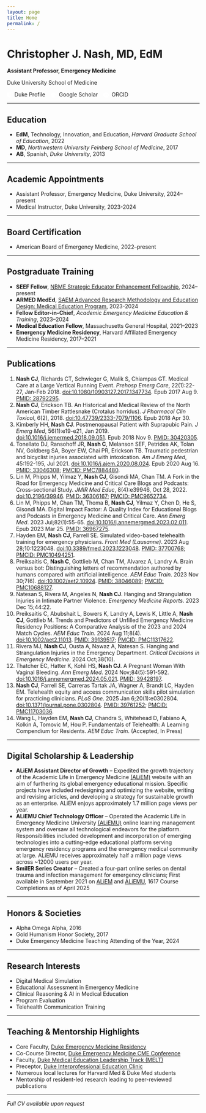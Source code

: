 ```yaml
---
layout: page
title: Home
permalink: /
---
```


# Christopher J. Nash, MD, EdM

**Assistant Professor, Emergency Medicine**

Duke University School of Medicine  

<a href="https://emergencymedicine.duke.edu/profile/christopher-j-nash" target="_blank" style="text-decoration: none; margin-right: 1em;">
<svg xmlns="http://www.w3.org/2000/svg" viewBox="0 0 16.86 20.62" style="height: 1em; vertical-align: middle; margin-right: 0.3em; fill: white;">
<path d="M14.07,16.29c-2.16,1.58-5.31,2.46-5.59,2.54h0c.24-.12,2.83-1.38,3.99-2.51.55-.54.99-1.33,1.28-1.99-.14.12-.24.34-1.6,1.07-1.29.69-3.45,1.46-3.67,1.54h0c.19-.11,1.73-.96,2.66-2.02.56-.63,1.01-1.19,1.24-1.75-1.1.87-3.66,1.82-3.9,1.91h0c.15-.09,1.1-.69,1.89-1.6.57-.67.63-1.1.72-1.45-1.2.95-2.44,1.14-2.61,1.16h0c.15-.11,1.19-.85,1.24-2.31-.95.87-1.76.56-2.15.22-.38-.34-.37-1.07-.37-1.07V0h-1.27v.93h-1.69v-.93h-1.27v.93h-1.69v-.93H0v11.51s.02,3.27,3.02,5.74c2.1,1.73,5.46,3.37,5.46,3.37.28-.14,3.45-1.71,4.83-2.93.99-.88,1.46-1.46,1.79-2.21-.29.27-.64.54-1.03.82Z"/>
<path d="M12.41,9.05V.96h-1.16v9.65s.04.69-.16,1.43c1.53-.99,1.33-2.98,1.33-2.98Z"/>
<path d="M13.89,10V0h-1.16v11.44s.04.79-.34,1.72c1.5-1.22,1.51-3.16,1.51-3.16Z"/>
<path d="M15.37,10.64V.96h-1.16v11.14s-.1,1.53-.46,2.23c1.64-1.05,1.62-3.68,1.62-3.68Z"/>
<path d="M16.86,11.44V0h-1.17v13.08s-.06,1.18-.59,2.38c1.83-1.76,1.76-4.03,1.76-4.03Z"/>
<path d="M10.93,8.34V0h-1.16v9.84s0,.74-.04,1.02c1.35-1.16,1.2-2.53,1.2-2.53Z"/>
</svg> Duke Profile</a><a href="https://scholar.google.com/citations?user=pU3VU0AAAAAJ" target="_blank" style="text-decoration: none; margin-right: 1em;"><svg xmlns="http://www.w3.org/2000/svg" viewBox="0 0 24 24" style="height: 1em; vertical-align: middle; margin-right: 0.3em; fill: white;">
<title>Google Scholar</title>
<path d="M5.242 13.769L0 9.5 12 0l12 9.5-5.242 4.269C17.548 11.249 14.978 9.5 12 9.5c-2.977 0-5.548 1.748-6.758 4.269zM12 10a7 7 0 1 0 0 14 7 7 0 0 0 0-14z"/>
</svg> Google Scholar</a><a href="https://orcid.org/0000-0002-0738-409X" target="_blank" style="text-decoration: none;"><svg xmlns="http://www.w3.org/2000/svg" viewBox="0 0 24 24" style="height: 1em; vertical-align: middle; margin-right: 0.3em; fill: white;">
<title>ORCID</title>
<path d="M12 0C5.372 0 0 5.372 0 12s5.372 12 12 12 12-5.372 12-12S18.628 0 12 0zM7.369 4.378c.525 0 .947.431.947.947s-.422.947-.947.947a.95.95 0 0 1-.947-.947c0-.525.422-.947.947-.947zm-.722 3.038h1.444v10.041H6.647V7.416zm3.562 0h3.9c3.712 0 5.344 2.653 5.344 5.025 0 2.578-2.016 5.025-5.325 5.025h-3.919V7.416zm1.444 1.303v7.444h2.297c3.272 0 4.022-2.484 4.022-3.722 0-2.016-1.284-3.722-4.097-3.722h-2.222z"/>
</svg> ORCID</a>

---

## Education
- **EdM**, Technology, Innovation, and Education, *Harvard Graduate School of Education*, 2022
- **MD**, *Northwestern University Feinberg School of Medicine*, 2017
- **AB**, Spanish, *Duke University*, 2013

---

## Academic Appointments
- Assistant Professor, Emergency Medicine, Duke University, 2024–present
- Medical Instructor, Duke University, 2023-2024

---

## Board Certification
- American Board of Emergency Medicine, 2022–present

---

## Postgraduate Training
- **SEEF Fellow**, [NBME Strategic Educator Enhancement Fellowship](https://www.nbme.org/contributions/assessment/seef), 2024–present
- **ARMED MedEd**, [SAEM Advanced Research Methodology and Education Design: Medical Education Program](https://www.saem.org/education/saem-educational-courses/armed-meded), 2023-2024
- **Fellow Editor-in-Chief**, *Academic Emergency Medicine Education & Training*, 2023–2024
- **Medical Education Fellow**, Massachusetts General Hospital, 2021–2023
- **Emergency Medicine Residency**, Harvard Affiliated Emergency Medicine Residency, 2017–2021

---

## Publications
1. **Nash CJ**, Richards CT, Schwieger G, Malik S, Chiampas GT. Medical Care at a Large Vertical Running Event. *Prehosp Emerg Care*, 22(1):22-27, Jan-Feb 2018. [doi:10.1080/10903127.2017.1347734](https://doi.org/10.1080/10903127.2017.1347734). Epub 2017 Aug 9. [PMID: 28792295](https://pubmed.ncbi.nlm.nih.gov/28792295).
2. **Nash CJ**, Erickson TB. An Historical and Medical Review of the North American Timber Rattlesnake (Crotalus horridus). *J Pharmacol Clin Toxicol*, 6(2), 2018. [doi:10.47739/2333-7079/1106](https://doi.org/10.47739/2333-7079/1106). Epub 2018 Apr 30.
3. Kimberly HH, **Nash CJ**. Postmenopausal Patient with Suprapubic Pain. *J Emerg Med*, 56(1):e19-e21, Jan 2019. [doi:10.1016/j.jemermed.2018.09.051](https://doi.org/10.1016/j.jemermed.2018.09.051). Epub 2018 Nov 9. [PMID: 30420305](https://pubmed.ncbi.nlm.nih.gov/30420305).
4. Tonellato DJ, Ransohoff JR, **Nash C**, Melanson SEF, Petrides AK, Tolan NV, Goldberg SA, Boyer EW, Chai PR, Erickson TB. Traumatic pedestrian and bicyclist injuries associated with intoxication. *Am J Emerg Med*, 45:192-195, Jul 2021. [doi:10.1016/j.ajem.2020.08.024](https://doi.org/10.1016/j.ajem.2020.08.024). Epub 2020 Aug 16. [PMID: 33046308](https://pubmed.ncbi.nlm.nih.gov/33046308); [PMCID: PMC7884480](https://www.ncbi.nlm.nih.gov/pmc/articles/PMC7884480).
5. Lin M, Phipps M, Yilmaz Y, **Nash CJ**, Gisondi MA, Chan TM. A Fork in the Road for Emergency Medicine and Critical Care Blogs and Podcasts: Cross-sectional Study. *JMIR Med Educ*, 8(4):e39946, Oct 28, 2022. [doi:10.2196/39946](https://doi.org/10.2196/39946). [PMID: 36306167](https://pubmed.ncbi.nlm.nih.gov/36306167); [PMCID: PMC9652734](https://www.ncbi.nlm.nih.gov/pmc/articles/PMC9652734).
6. Lin M, Phipps M, Chan TM, Thoma B, **Nash CJ**, Yilmaz Y, Chen D, He S, Gisondi MA. Digital Impact Factor: A Quality Index for Educational Blogs and Podcasts in Emergency Medicine and Critical Care. *Ann Emerg Med*. 2023 Jul;82(1):55-65. [doi:10.1016/j.annemergmed.2023.02.011](https://doi.org/10.1016/j.annemergmed.2023.02.011). Epub 2023 Mar 25. [PMID: 36967275](https://pubmed.ncbi.nlm.nih.gov/36967275).
7. Hayden EM, **Nash CJ**, Farrell SE. Simulated video-based telehealth training for emergency physicians. *Front Med (Lausanne)*. 2023 Aug 28;10:1223048. [doi:10.3389/fmed.2023.1223048](https://doi.org/10.3389/fmed.2023.1223048). [PMID: 37700768](https://pubmed.ncbi.nlm.nih.gov/37700768); [PMCID: PMC10494251](https://www.ncbi.nlm.nih.gov/pmc/articles/PMC10494251).
8. Preiksaitis C, **Nash C**, Gottlieb M, Chan TM, Alvarez A, Landry A. Brain versus bot: Distinguishing letters of recommendation authored by humans compared with artificial intelligence. *AEM Educ Train*. 2023 Nov 30;7(6). [doi:10.1002/aet2.10924](https://doi.org/10.1002/aet2.10924). [PMID: 38046089](https://pubmed.ncbi.nlm.nih.gov/38046089); [PMCID: PMC10688127](https://www.ncbi.nlm.nih.gov/pmc/articles/PMC10688127).
9. Natesan S, Rivera M, Angeles N, **Nash CJ**. Hanging and Strangulation Injuries in Intimate Partner Violence. *Emergency Medicine Reports*. 2023 Dec 15;44:22.
10. Preiksaitis C, Abubshait L, Bowers K, Landry A, Lewis K, Little A, **Nash CJ**, Gottlieb M. Trends and Predictors of Unfilled Emergency Medicine Residency Positions: A Comparative Analysis of the 2023 and 2024 Match Cycles. *AEM Educ Train*. 2024 Aug 11;8(4). [doi:10.1002/aet2.11013](https://doi.org/10.1002/aet2.11013). [PMID: 39139517](https://pubmed.ncbi.nlm.nih.gov/39139517); [PMCID: PMC11317622](https://www.ncbi.nlm.nih.gov/pmc/articles/PMC11317622).
11. Rivera MJ, **Nash CJ**, Ousta A, Nawaz A, Natesan S. Hanging and Strangulation Injuries in the Emergency Department. *Critical Decisions in Emergency Medicine*. 2024 Oct;38(10).
12. Thatcher EC, Hatter K, Kohli HS, **Nash CJ**. A Pregnant Woman With Vaginal Bleeding. *Ann Emerg Med*. 2024 Nov;84(5):591-592. [doi:10.1016/j.annemergmed.2024.05.021](https://doi.org/10.1016/j.annemergmed.2024.05.021). [PMID: 39428197](https://pubmed.ncbi.nlm.nih.gov/39428197).
13. **Nash CJ**, Farrell SE, Carreras Tartak JA, Wagner A, Brandt LC, Hayden EM. Telehealth equity and access communication skills pilot simulation for practicing clinicians. *PLoS One*. 2025 Jan 6;20(1):e0302804. [doi:10.1371/journal.pone.0302804](https://doi.org/10.1371/journal.pone.0302804). [PMID: 39761252](https://pubmed.ncbi.nlm.nih.gov/39761252); [PMCID: PMC11703036](https://www.ncbi.nlm.nih.gov/pmc/articles/PMC11703036).
14. Wang L, Hayden EM, **Nash CJ**, Chandra S, Whitehead D, Fabiano A, Kolkin A, Tomovic M, Hou P. Fundamentals of Telehealth: A Learning Compendium for Residents. *AEM Educ Train*. (Accepted, In Press)

---

## Digital Scholarship & Leadership
- **ALiEM Assistant Director of Growth** – Expedited the growth trajectory of the Academic Life in Emergency Medicine [(ALiEM)](https://aliem.com/) website with an aim of furthering its global emergency educational mission. Specific projects have included redesigning and optimizing the website, writing and revising articles, and developing a strategy for sustainable growth as an enterprise. ALiEM enjoys approximately 1.7 million page views per year. 
- **ALiEMU Chief Technology Officer** – Operated the Academic Life in Emergency Medicine University [(ALiEMU)](https://aliemu.com) online learning management system and oversaw all technological endeavors for the platform. Responsibilities included development and incorporation of emerging technologies into a cutting-edge educational platform serving emergency residency programs and the emergency medical community at large. ALiEMU receives approximately half a million page views across ~12000 users per year. 
- **SmilER Series Creator** – Created a four-part online series on dental trauma and infection management for emergency clinicians; First available in September 2021 on [ALiEM](https://www.aliem.com/category/emergency-medicine-clinical/system/dental/smiler/) and [ALiEMU](https://aliemu.com/courses-all/?catid=65), 1617 Course Completions as of April 2025

---

## Honors & Societies
- Alpha Omega Alpha, 2016
- Gold Humanism Honor Society, 2017
- Duke Emergency Medicine Teaching Attending of the Year, 2024

---

## Research Interests
- Digital Medical Simulation
- Educational Assessment in Emergency Medicine
- Clinical Reasoning & AI in Medical Education
- Program Evaluation
- Telehealth Communication Training

---

## Teaching & Mentorship Highlights
- Core Faculty, [Duke Emergency Medicine Residency](https://emergencymedicine.duke.edu/education/emergency-medicine-residency-program)
- Co-Course Director, [Duke Emergency Medicine CME Conference](https://emergencymedicine.duke.edu/education/continuing-medical-education)
- Faculty, [Duke Medical Education Leadership Track (MELT)](https://gme.duke.edu/training-programs/melt)
- Preceptor, [Duke Interprofessional Education Clinic](https://medschool.duke.edu/news/dukes-inter-professional-education-clinic-offers-unique-experience-students-and-patients)
- Numerous local lectures for Harvard Med & Duke Med students
- Mentorship of resident-led research leading to peer-reviewed publications

---

*Full CV available upon request*